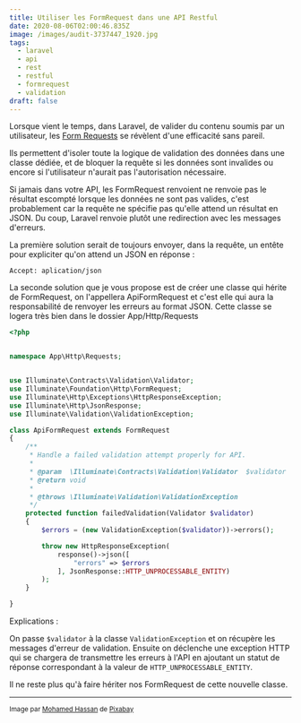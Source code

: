 ```yaml
---
title: Utiliser les FormRequest dans une API Restful
date: 2020-08-06T02:00:46.835Z
image: /images/audit-3737447_1920.jpg
tags:
  - laravel
  - api
  - rest
  - restful
  - formrequest
  - validation
draft: false
---
```

Lorsque vient le temps, dans Laravel, de valider du contenu soumis par un utilisateur, les [Form Requests](https://laravel.com/docs/master/validation#form-request-validation) se révèlent d'une efficacité sans pareil.

Ils permettent d'isoler toute la logique de validation des données dans une classe dédiée, et de bloquer la requête si les données sont invalides ou encore si l'utilisateur n'aurait pas l'autorisation nécessaire.

Si jamais dans votre API, les FormRequest renvoient ne renvoie pas le résultat escompté lorsque les données ne sont pas valides, c'est probablement car la requête ne spécifie pas qu'elle attend un résultat en JSON. Du coup, Laravel renvoie plutôt une redirection avec les messages d'erreurs.

La première solution serait de toujours envoyer, dans la requête, un entête pour expliciter qu'on attend un JSON en réponse :

```http
Accept: aplication/json
```

La seconde solution que je vous propose est de créer une classe qui hérite de FormRequest, on l'appellera ApiFormRequest et c'est elle qui aura la responsabilité de renvoyer les erreurs au format JSON. Cette classe se logera très bien dans le dossier App/Http/Requests

```php
<?php


namespace App\Http\Requests;


use Illuminate\Contracts\Validation\Validator;
use Illuminate\Foundation\Http\FormRequest;
use Illuminate\Http\Exceptions\HttpResponseException;
use Illuminate\Http\JsonResponse;
use Illuminate\Validation\ValidationException;

class ApiFormRequest extends FormRequest
{
    /**
     * Handle a failed validation attempt properly for API.
     *
     * @param  \Illuminate\Contracts\Validation\Validator  $validator
     * @return void
     *
     * @throws \Illuminate\Validation\ValidationException
     */
    protected function failedValidation(Validator $validator)
    {
        $errors = (new ValidationException($validator))->errors();

        throw new HttpResponseException(
            response()->json([
                "errors" => $errors
            ], JsonResponse::HTTP_UNPROCESSABLE_ENTITY)
        );
    }

}
```

Explications : 

On passe ``$validator`` à la classe ``ValidationException`` et on récupère les messages d'erreur de validation.
Ensuite on déclenche une exception HTTP qui se chargera de transmettre les erreurs à l'API en ajoutant un statut de réponse correspondant à la valeur de ``HTTP_UNPROCESSABLE_ENTITY``.

Il ne reste plus qu'à faire hériter nos FormRequest de cette nouvelle classe.

<hr>

<small>Image par <a href="https://pixabay.com/fr/users/mohamed_hassan-5229782/?utm_source=link-attribution&amp;utm_medium=referral&amp;utm_campaign=image&amp;utm_content=3737447">Mohamed Hassan</a> de <a href="https://pixabay.com/fr/?utm_source=link-attribution&amp;utm_medium=referral&amp;utm_campaign=image&amp;utm_content=3737447">Pixabay</a></small>